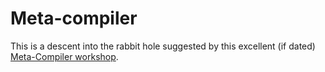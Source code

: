 # Meta-compiler

This is a descent into the rabbit hole suggested by this excellent (if dated)
[Meta-Compiler workshop](http://www.bayfronttechnologies.com/mc_workshop.html).

